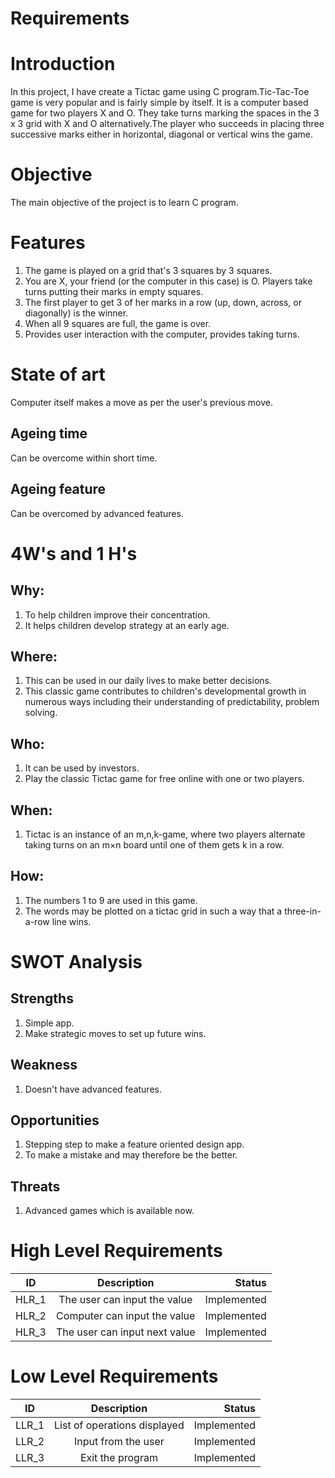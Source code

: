 # Requirements

# Introduction
In this project, I have create a Tictac game using C program.Tic-Tac-Toe game is very popular and is fairly simple by itself. It is a computer based game for two players X and O. They take turns marking the spaces in the 3 x 3 grid with X and O alternatively.The player who succeeds in placing three successive marks either in horizontal, diagonal or vertical wins the game.

# Objective
The main objective of the project is to learn C program.

# Features
1. The game is played on a grid that's 3 squares by 3 squares.
2. You are X, your friend (or the computer in this case) is O. Players take turns putting their marks in empty squares.
3. The first player to get 3 of her marks in a row (up, down, across, or diagonally) is the winner.
4. When all 9 squares are full, the game is over.
5. Provides user interaction with the computer, provides taking turns.

# State of art 
   Computer itself makes a move as per the user's previous move.

## Ageing time
   Can be overcome within short time.
   
##  Ageing feature
   Can be overcomed by advanced features.

# 4W's and 1 H's
## Why:
1. To help children improve their concentration.
2. It helps children develop strategy at an early age.

## Where:
1. This can be used in our daily lives to make better decisions.
2. This classic game contributes to children's developmental growth in numerous ways including their understanding of predictability, problem solving.

## Who:
1. It can be used by investors.
2. Play the classic Tictac game for free online with one or two players.

## When:
1. Tictac is an instance of an m,n,k-game, where two players alternate taking turns on an m×n board until one of them gets k in a row.

## How:
1. The numbers 1 to 9 are used in this game.
2. The words may be plotted on a tictac grid in such a way that a three-in-a-row line wins.

# SWOT Analysis

## Strengths
1. Simple app.
2. Make strategic moves to set up future wins.

## Weakness
1. Doesn't have advanced features.

## Opportunities
1. Stepping step to make a feature oriented design app.
2. To make a mistake and may therefore be the better.

## Threats
1. Advanced games which is available now.

# High Level Requirements
| ID   |      Description     |  Status |
|----------|:-------------:|------:|
| HLR_1 |    The user can input the value  | Implemented  |
| HLR_2 |    Computer can input the value  | Implemented  |
| HLR_3 |    The user can input next value | Implemented  |

# Low Level Requirements
| ID   |      Description     |  Status |
|----------|:-------------:|------:|
| LLR_1 |  List of operations displayed | Implemented  |
| LLR_2 |  Input from the user  | Implemented  |
| LLR_3 |  Exit the program  | Implemented  |
